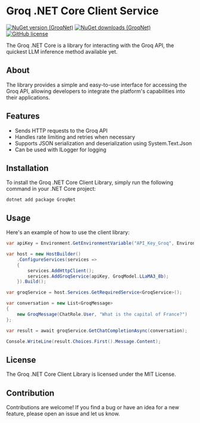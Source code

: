 # Groq .NET Core Client Service

[![NuGet version (GroqNet)](https://img.shields.io/nuget/v/GroqNet.svg?style=flat-square)](https://www.nuget.org/packages/GroqNet/)
[![NuGet downloads (GroqNet)](https://img.shields.io/nuget/dt/GroqNet.svg?style=flat-square)](https://www.nuget.org/packages/GroqNet/)
[![GitHub license](https://img.shields.io/github/license/igochkov/groq.net)](https://github.com/igochkov/groq.net)

The Groq .NET Core is a library for interacting with the Groq API, the quickest LLM inference method available yet. 

## About

The library provides a simple and easy-to-use interface for accessing the Groq API, allowing developers to integrate the platform's capabilities into their applications.

## Features

* Sends HTTP requests to the Groq API
* Handles rate limiting and retries when necessary
* Supports JSON serialization and deserialization using System.Text.Json
* Can be used with ILogger for logging

## Installation

To install the Groq .NET Core Client Library, simply run the following command in your .NET Core project:

```
dotnet add package GroqNet
```

## Usage

Here's an example of how to use the client library:

```csharp
var apiKey = Environment.GetEnvironmentVariable("API_Key_Groq", EnvironmentVariableTarget.User);

var host = new HostBuilder()
    .ConfigureServices(services =>
    {
        services.AddHttpClient();
        services.AddGroqService(apiKey, GroqModel.LLaMA3_8b);
    }).Build();

var groqService = host.Services.GetRequiredService<GroqService>();

var conversation = new List<GroqMessage> 
{
    new GroqMessage(ChatRole.User, "What is the capital of France?")
};

var result = await groqService.GetChatCompletionAsync(conversation);

Console.WriteLine(result.Choices.First().Message.Content);
```

## License

The Groq .NET Core Client Library is licensed under the MIT License.

## Contribution

Contributions are welcome! If you find a bug or have an idea for a new feature, please open an issue and let us know.
